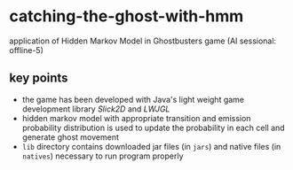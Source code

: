 ﻿# catching-the-ghost-with-hmm
application of Hidden Markov Model in Ghostbusters game (AI sessional: offline-5)  
## key points
- the game has been developed with Java's light weight game development library *Slick2D* and *LWJGL*
- hidden markov model with appropriate transition and emission probability distribution is used to update the probability in each cell and generate ghost movement
- ```lib``` directory contains downloaded jar files (in ```jars```) and native files (in ```natives```) necessary to run program properly

